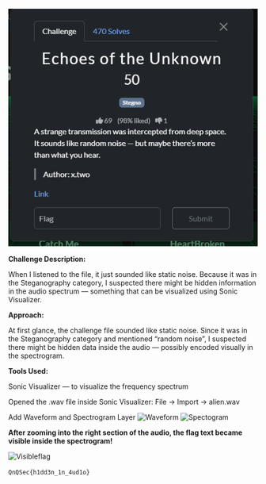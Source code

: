 ![Challenge screenshot](Screenshot2025-10-20091945.png)

**Challenge Description:**

When I listened to the file, it just sounded like static noise.
Because it was in the Steganography category, I suspected there might be hidden information in the audio spectrum — something that can be visualized using Sonic Visualizer.


**Approach:**

At first glance, the challenge file sounded like static noise. Since it was in the Steganography category and mentioned “random noise”, I suspected there might be hidden data inside the audio — possibly encoded visually in the spectrogram.

**Tools Used:**

Sonic Visualizer — to visualize the frequency spectrum

Opened the .wav file inside Sonic Visualizer: File → Import → alien.wav




Add Waveform and Spectrogram Layer
![Waveform](QnQSec-CTF-writeups/image/Screenshot2025-10-20091617.png)          ![Spectogram](QnQSec-CTF-writeups/image/Screenshot2025-10-20091639.png)


**After zooming into the right section of the audio, the flag text became visible inside the spectrogram!**

![Visibleflag](QnQSec-CTF-writeups/image/Screenshot2025-10-20091651.png)


`QnQSec{h1dd3n_1n_4ud1o}`




